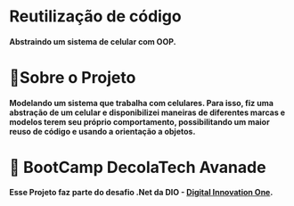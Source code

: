 # Reutilização de código 

#### Abstraindo um sistema de celular com OOP.

# 📎Sobre o Projeto

#### Modelando um sistema que trabalha com celulares. Para isso, fiz uma abstração de um celular e disponibilizei maneiras de diferentes marcas e modelos terem seu próprio comportamento, possibilitando um maior reuso de código e usando a orientação a objetos.

# 📒 BootCamp DecolaTech Avanade

#### Esse Projeto faz parte do desafio .Net da DIO - [Digital Innovation One](https://www.dio.me).
